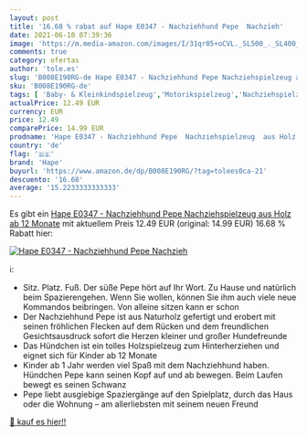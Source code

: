 ```yaml
---
layout: post
title: '16.68 % rabat auf Hape E0347 - Nachziehhund Pepe  Nachzieh'
date: 2021-06-10 07:39:36
image: 'https://m.media-amazon.com/images/I/31qr05+oCVL._SL500_._SL400_.jpg'
comments: true
category: ofertas
author: 'tole.es'
slug: 'B008E190RG-de Hape E0347 - Nachziehhund Pepe Nachziehspielzeug aus Holz...'
sku: 'B008E190RG-de'
tags: [ 'Baby- & Kleinkindspielzeug','Motorikspielzeug','Nachziehspielzeug','Spielzeug','hape', ]
actualPrice: 12.49 EUR
currency: EUR
price: 12.49
comparePrice: 14.99 EUR
prodname: 'Hape E0347 - Nachziehhund Pepe  Nachziehspielzeug  aus Holz  ab 12 Monate'
country: 'de'
flag: '🇩🇪'
brand: 'Hape'
buyurl: 'https://www.amazon.de/dp/B008E190RG/?tag=tolees0ca-21'
descuento: '16.68'
average: '15.2233333333333'
---
```


Es gibt ein [Hape E0347 - Nachziehhund Pepe  Nachziehspielzeug  aus Holz  ab 12 Monate](https://www.amazon.de/dp/B008E190RG/?tag=tolees0ca-21) mit aktuellem Preis 12.49 EUR (original: 14.99 EUR) 16.68 % Rabatt hier:

[![Hape E0347 - Nachziehhund Pepe  Nachzieh](https://m.media-amazon.com/images/I/31qr05+oCVL._SL500_._SL400_.jpg)](https://www.amazon.de/dp/B008E190RG/?tag=tolees0ca-21)

ℹ️:

- Sitz. Platz. Fuß. Der süße Pepe hört auf Ihr Wort. Zu Hause und natürlich beim Spazierengehen. Wenn Sie wollen, können Sie ihm auch viele neue Kommandos beibringen. Von alleine sitzen kann er schon
- Der Nachziehhund Pepe ist aus Naturholz gefertigt und erobert mit seinen fröhlichen Flecken auf dem Rücken und dem freundlichen Gesichtsausdruck sofort die Herzen kleiner und großer Hundefreunde
- Das Hündchen ist ein tolles Holzspielzeug zum Hinterherziehen und eignet sich für Kinder ab 12 Monate
- Kinder ab 1 Jahr werden viel Spaß mit dem Nachziehhund haben. Hündchen Pepe kann seinen Kopf auf und ab bewegen. Beim Laufen bewegt es seinen Schwanz
- Pepe liebt ausgiebige Spaziergänge auf den Spielplatz, durch das Haus oder die Wohnung – am allerliebsten mit seinem neuen Freund

[🛒 kauf es hier!!](https://www.amazon.de/dp/B008E190RG/?tag=tolees0ca-21)
